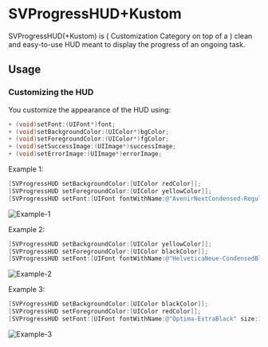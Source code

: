 # SVProgressHUD+Kustom

SVProgressHUD(+Kustom) is ( Customization Category on top of a ) clean and easy-to-use HUD meant to display the progress of an ongoing task.


## Usage


### Customizing the HUD

You customize the appearance of the HUD using:

```objective-c
+ (void)setFont:(UIFont*)font;
+ (void)setBackgroundColor:(UIColor*)bgColor;
+ (void)setForegroundColor:(UIColor*)fgColor;
+ (void)setSuccessImage:(UIImage*)successImage;
+ (void)setErrorImage:(UIImage*)errorImage;
```

Example 1:

```objective-c
[SVProgressHUD setBackgroundColor:[UIColor redColor]];
[SVProgressHUD setForegroundColor:[UIColor yellowColor]];
[SVProgressHUD setFont:[UIFont fontWithName:@"AvenirNextCondensed-Regular" size:18]];
```
![Example-1](http://cl.ly/image/211I2c1m0n3R/ss1.png)

Example 2:

```objective-c
[SVProgressHUD setBackgroundColor:[UIColor yellowColor]];
[SVProgressHUD setForegroundColor:[UIColor blackColor]];
[SVProgressHUD setFont:[UIFont fontWithName:@"HelveticaNeue-CondensedBlack" size:18]];
```
![Example-2](http://cl.ly/image/0M1U3C2w2y2g/ss2.png)

Example 3:

```objective-c
[SVProgressHUD setBackgroundColor:[UIColor blackColor]];
[SVProgressHUD setForegroundColor:[UIColor redColor]];
[SVProgressHUD setFont:[UIFont fontWithName:@"Optima-ExtraBlack" size:18]];
```
![Example-3](http://cl.ly/image/1r1j0m1Z1G08/ss3.png)
